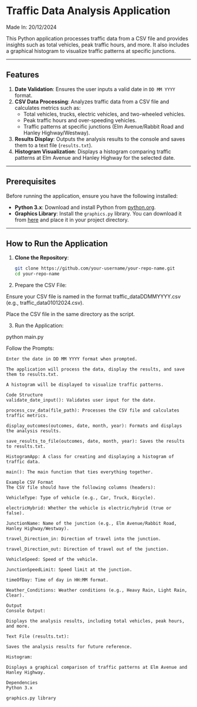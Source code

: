 # Traffic Data Analysis Application

Made In: 20/12/2024


This Python application processes traffic data from a CSV file and provides insights such as total vehicles, peak traffic hours, and more. It also includes a graphical histogram to visualize traffic patterns at specific junctions.

---

## Features

1. **Date Validation**: Ensures the user inputs a valid date in `DD MM YYYY` format.
2. **CSV Data Processing**: Analyzes traffic data from a CSV file and calculates metrics such as:
   - Total vehicles, trucks, electric vehicles, and two-wheeled vehicles.
   - Peak traffic hours and over-speeding vehicles.
   - Traffic patterns at specific junctions (Elm Avenue/Rabbit Road and Hanley Highway/Westway).
3. **Results Display**: Outputs the analysis results to the console and saves them to a text file (`results.txt`).
4. **Histogram Visualization**: Displays a histogram comparing traffic patterns at Elm Avenue and Hanley Highway for the selected date.

---

## Prerequisites

Before running the application, ensure you have the following installed:

- **Python 3.x**: Download and install Python from [python.org](https://www.python.org/).
- **Graphics Library**: Install the `graphics.py` library. You can download it from [here](https://mcsp.wartburg.edu/zelle/python/graphics.py) and place it in your project directory.

---

## How to Run the Application

1. **Clone the Repository**:
   ```bash
   git clone https://github.com/your-username/your-repo-name.git
   cd your-repo-name

2. Prepare the CSV File:

Ensure your CSV file is named in the format traffic_dataDDMMYYYY.csv (e.g., traffic_data01012024.csv).

Place the CSV file in the same directory as the script.

3. Run the Application:


python main.py

Follow the Prompts:

    Enter the date in DD MM YYYY format when prompted.

    The application will process the data, display the results, and save them to results.txt.

    A histogram will be displayed to visualize traffic patterns.

    Code Structure
    validate_date_input(): Validates user input for the date.

    process_csv_data(file_path): Processes the CSV file and calculates traffic metrics.

    display_outcomes(outcomes, date, month, year): Formats and displays the analysis results.

    save_results_to_file(outcomes, date, month, year): Saves the results to results.txt.

    HistogramApp: A class for creating and displaying a histogram of traffic data.

    main(): The main function that ties everything together.

    Example CSV Format
    The CSV file should have the following columns (headers):

    VehicleType: Type of vehicle (e.g., Car, Truck, Bicycle).

    electricHybrid: Whether the vehicle is electric/hybrid (true or false).

    JunctionName: Name of the junction (e.g., Elm Avenue/Rabbit Road, Hanley Highway/Westway).

    travel_Direction_in: Direction of travel into the junction.

    travel_Direction_out: Direction of travel out of the junction.

    VehicleSpeed: Speed of the vehicle.

    JunctionSpeedLimit: Speed limit at the junction.

    timeOfDay: Time of day in HH:MM format.

    Weather_Conditions: Weather conditions (e.g., Heavy Rain, Light Rain, Clear).

    Output
    Console Output:

    Displays the analysis results, including total vehicles, peak hours, and more.

    Text File (results.txt):

    Saves the analysis results for future reference.

    Histogram:

    Displays a graphical comparison of traffic patterns at Elm Avenue and Hanley Highway.

    Dependencies
    Python 3.x

    graphics.py library



